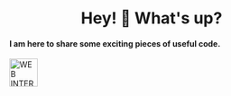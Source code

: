 <h1 align="center">Hey! 👋 What's up? </h1>

<p> 
  <h4>I am here to share some exciting pieces of useful code. </h4>
<span align='left'>
<img src="https://pixcap.com/item/programming-1530534722209" alt="WEB INTERFACE" height="50" width="50" />
</span>
</p>
